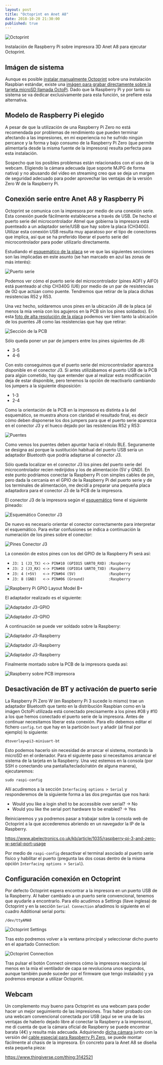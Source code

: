 ```yaml
---
layout: post
title: "Octoprint en Anet A8"
date: 2018-10-20 21:30:00
published: true
---
```


![Octoprint](/images/posts/octoprint.jpg)

Instalación de Raspberry Pi sobre impresora 3D Anet A8 para ejecutar Octoprint.

## Imágen de sistema

Aunque es posible [instalar manualmente Octoprint](https://discourse.octoprint.org/t/setting-up-octoprint-on-a-raspberry-pi-running-raspbian/2337) sobre una instalación Raspbian estándar, existe una [imágen para grabar directamente sobre la tarjeta microSD llamada OctoPi](https://octoprint.org/download/). Dado que la Raspberry Pi y por tanto su sistema se va dedicar exclusivamente para esta función, se prefiere esta alternativa.

## Modelo de Raspberry Pi elegido

A pesar de que la utilización de una Raspberry Pi Zero no está recomendada por problemas de rendimiento que pueden terminar afectando a las impresiones, en mi experiencia no he sufrido ningún percance y la forma y bajo consumo de la Raspberry Pi Zero (que permite alimentarla desde la misma fuente de la impresora) resulta perfecta para esta instalación.

Sospecho que los posibles problemas están relacionados con el uso de la webcam. Eligiendo la cámara adecuada (que soporte MJPG de forma nativa) y no abusando del vídeo en streaming creo que se deja un margen de seguridad adecuado para poder aprovechar las ventajas de la versión Zero W de la Raspberry Pi.

## Conexión serie entre Anet A8 y Raspberry Pi

Octoprint se comunica con la impresora por medio de una conexión serie. Esta conexión puede fácilmente establecerse a través de USB. De hecho el puerto serie del microcontrolador Atmel que gobierna la impresora está puenteado a un adaptador serie/USB que hay sobre la placa (CH340G). Utilizar esta conexión USB resulta muy aparatoso por el tipo de conectores que implica, así que se ha preferido liberar el puerto serie del microcontrolador para poder utilizarlo directamente.

Estudiando el [esquemático de la placa](/images/posts/octoprint_ANET3D_Board_Schematic.png) se ve que las siguientes secciones son las implicadas en este asunto (se han marcado en azul las zonas de más interés):

![Puerto serie](/images/posts/octoprint_puerto_serie.png)

Podemos ver cómo el puerto serie del microcontrolador (pines AOFI y AIFO) está puenteado al chip CH340G (U6) por medio de un par de resistencias de 0Ω que actúan como puente. Tendremos que retirar de la placa dichas resistencias R52 y R53.

Una vez hecho, soldaremos unos pines en la ubicación J8 de la placa (al menos la mía venía con los agujeros en la PCB sin los pines soldados). En esta [foto de alta resolución de la placa](/images/posts/octoprint_hires_pcb.jpg) podemos ver bien tanto la ubicación de los puentes J8 como las resistencias que hay que retirar:

![Sección de la PCB](/images/posts/octoprint_hires_pcb_subsection.jpg)

Sólo queda poner un par de jumpers entre los pines siguientes de J8:

* 3-5
* 4-6

Con esto conseguimos que el puerto serie del microcontrolador aparezca disponible en el conector J3. Si antes utilizábamos el puerto USB de la PCB para algún cometido, hay que entender que al realizar esta modificación deja de estar disponible, pero tenemos la opción de reactivarlo cambiando los jumpers a la siguiente disposición:

* 1-3
* 2-4

Como la orientación de la PCB en la impresora es distinta a la del esquemático, se muestra ahora con claridad el resultado final, es decir cómo deben disponerse los dos jumpers para que el puerto serie aparezca en el conector J3 y el hueco dejado por las resistencias R52 y R53:

![Puentes](/images/posts/octoprint_puentes.jpg)

Como vemos los puentes deben apuntar hacia el rótulo BLE. Seguramente se designa así porque la sustitución habitual del puerto USB sería un adaptador Bluetooth que podría adaptarse al conector J3.

Sólo queda localizar en el conector J3 los pines del puerto serie del microcontrolador recien redirijidos y los de alimentación (5V y GND). En este punto podríamos conectar la Raspberry Pi con simples cables de pin, pero dada la cercanía en el GPIO de la Raspberry Pi del puerto serie y de los terminales de alimentación, me decidí a preparar una pequeña placa adaptadora para el conector J3 de la PCB de la impresora.

El conector J3 de la impresora según el [esquemático](/images/posts/octoprint_ANET3D_Board_Schematic.png) tiene el siguiente pineado:

![Esquemático Conector J3](/images/posts/octoprint_j3.png)

De nuevo es necesario orientar el conector correctamente para interpretar el esquemático. Para evitar confusiones se indica a continuación la numeración de los pines sobre el conector:

![Pines Conector J3](/images/posts/octoprint_conector_j3.jpg)

La conexión de estos pines con los del GPIO de la Raspberry Pi será así:

* `J3: 1 (J3_TX) <-> PIN#10 (GPIO15 UART0_RXD) :Raspberry`
* `J3: 2 (J3_RX) <-> PIN#08 (GPIO14 UART0_TXD) :Raspberry`
* `J3: 4 (+5V)   <-> PIN#04 (5V)               :Raspberry`
* `J3: 8 (GND)   <-> PIN#06 (Ground)           :Raspberry`

![Raspberry Pi GPIO Layout Model B+](/images/posts/Raspberry-Pi-GPIO-Layout-Model-B-Plus.png)

El adaptador realizado es el siguiente:

![Adaptador J3-GPIO](/images/posts/octoprint_adaptador1.jpg)

![Adaptador J3-GPIO](/images/posts/octoprint_adaptador2.jpg)

A continuación se puede ver soldado sobre la Raspberry:

![Adaptador J3-Raspberry](/images/posts/octoprint_adaptador_raspberry1.jpg)

![Adaptador J3-Raspberry](/images/posts/octoprint_adaptador_raspberry2.jpg)

![Adaptador J3-Raspberry](/images/posts/octoprint_adaptador_raspberry3.jpg)

Finalmente montado sobre la PCB de la impresora queda así:

![Raspberry sobre PCB impresora](/images/posts/octoprint.jpg)

## Desactivación de BT y activación de puerto serie

La Raspberry Pi Zero W (en Raspberry Pi 3 sucede lo mismo) trae un adaptador Bluetooth que tanto en la distribución Raspbian como en la imágen OctoPi utilizada está conectado precisamente a los pines #08 y #10 a los que hemos conectado el puerto serie de la impresora. Antes de continuar necesitamos liberar esta conexión. Para ello debemos editar el fichero `config.txt` que hay en la partición `boot` y añadir (al final por ejemplo) lo siguiente:

```
dtoverlay=pi3-miniuart-bt
```

Esto podemos hacerlo sin necesidad de arrancar el sistema, montando la microSD en el ordenador. Para el siguiente paso sí necesitamos arrancar el sistema de la tarjeta en la Raspberry. Una vez estemos en la consola (por SSH o conectando una pantalla/teclado/ratón de alguna manera), ejecutaremos:

```
sudo raspi-config
```

Allí acudiremos a la sección `Interfacing options > Serial` y responderemos de la siguiente forma a las dos preguntas que nos hará:

* Would you like a login shell to be accessible over serial? -> No
* Would you like the serial port hardware to be enabled?     -> Yes

Reiniciaremos y ya podremos pasar a trabajar sobre la consola web de Octoprint a la que accederemos abriendo en un navegador la IP de la Raspberry.

https://www.abelectronics.co.uk/kb/article/1035/raspberry-pi-3-and-zero-w-serial-port-usage

Por medio de `raspi-config` desactivar el terminal asociado al puerto serie físico y habilitar el puerto (pregunta las dos cosas dentro de la misma opción `Interfacing options > Serial`).

## Configuración conexión en Octoprint

Por defecto Octoprint espera encontrar a la impresora en un puerto USB de la Raspberry. Al haber cambiado a un puerto serie convencional, tenemos que ayudarle a encontrarlo. Para ello acudimos a Settings (llave inglesa) de Octoprint y en la sección `Serial Connection` añadimos lo siguiente en el cuadro Additional serial ports:

    /dev/ttyAMA0

![Octoprint Settings](/images/posts/octoprint_settings.png)

Tras esto podremos volver a la ventana principal y seleccionar dicho puerto en el apartado Connection:

![Octoprint Connection](/images/posts/octoprint_connection.png)

Tras pulsar el botón Connect oiremos cómo la impresora reacciona (al menos en la mía el ventilador de capa se revoluciona unos segundos, aunque también puede suceder por el firmware que tengo instalado) y ya podremos empezar a utilizar Octoprint.

## Webcam

Un complemento muy bueno para Octoprint es una webcam para poder hacer un mejor seguimiento de las impresiones. Tras haber probado con una webcam convencional conectada por USB (aquí se ve una de las ventajas de haberlo dejado libre al conectar la Raspberry a la impresora), me di cuenta de que la cámara oficial de Raspberry se puede encontrar barata (4€) y resulta más adecuada. Adquiriendo [dicha cámara](https://es.aliexpress.com/item/Free-Shipping-5MP-New-Raspberry-pi-2-Camera-Module-Board-REV-1-3-5MP-Webcam-Video/32522482332.html) junto con la versión del [cable especial para Raspberry Pi Zero](https://es.aliexpress.com/item/Raspberry-Pi-Zero-Camera-Cable-16-cm-30-cm-FFC-Cable-for-RPI-Zero-Pi0-Raspberry/32820301186.html), se puede montar fácilmente al chasis de la impresora. En concreto para la Anet A8 se diseña esta pequeña pieza:

https://www.thingiverse.com/thing:3142521
